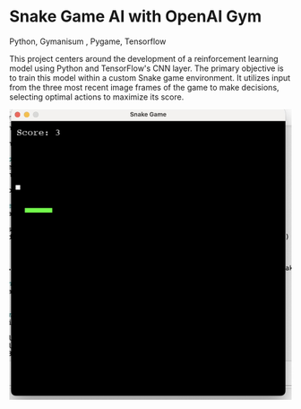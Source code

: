 # Snake Game AI with OpenAI Gym

Python, Gymanisum , Pygame, Tensorflow

This project centers around the development of a reinforcement learning model using Python and TensorFlow's CNN layer. The primary objective is to train this model within a custom Snake game environment. It utilizes input from the three most recent image frames of the game to make decisions, selecting optimal actions to maximize its score.

![Alt text](snake_game_img.png)
